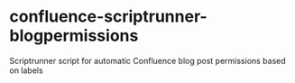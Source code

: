 # confluence-scriptrunner-blogpermissions
Scriptrunner script for automatic Confluence blog post permissions based on labels
